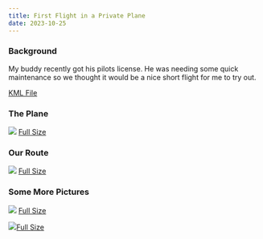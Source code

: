 ```yaml
---
title: First Flight in a Private Plane
date: 2023-10-25
---
```

### Background

My buddy recently got his pilots license. He was needing some quick maintenance so we thought it would be a nice short flight for me to try out.

[KML File](https://storage.lkat.io/flight_1_track_log.kml)
### The Plane

![](https://ik.imagekit.io/lkat/blog/tr:q-20/first%20flight%20in%20private%20plane/PXL_20231026_122838095%20v2_f480JUnuH.jpg?updatedAt=1698452619592)
[Full Size](https://ik.imagekit.io/lkat/blog/first%20flight%20in%20private%20plane/PXL_20231026_122838095%20v2_f480JUnuH.jpg?updatedAt=1698452619592)

### Our Route

![](https://ik.imagekit.io/lkat/blog/tr:q-20/first%20flight%20in%20private%20plane/test%20geo%203_MHW4hUglI.jpg?updatedAt=1698451041437)
[Full Size](https://ik.imagekit.io/lkat/blog/first%20flight%20in%20private%20plane/test%20geo%203_MHW4hUglI.jpg?updatedAt=1698451041437)

### Some More Pictures

![](https://ik.imagekit.io/lkat/blog/tr:q-20/first%20flight%20in%20private%20plane/PXL_20231026_120514940_k2rHiryI8.jpg?updatedAt=1698452794795)
[Full Size](https://ik.imagekit.io/lkat/blog/first%20flight%20in%20private%20plane/PXL_20231026_120514940_k2rHiryI8.jpg?updatedAt=1698452794795)

![](https://ik.imagekit.io/lkat/blog/tr:q-20/first%20flight%20in%20private%20plane/PXL_20231026_115546479_RW5S5R3yr.jpg?updatedAt=1698452807738)[Full Size](https://ik.imagekit.io/lkat/blog/first%20flight%20in%20private%20plane/PXL_20231026_115546479_RW5S5R3yr.jpg?updatedAt=1698452807738)